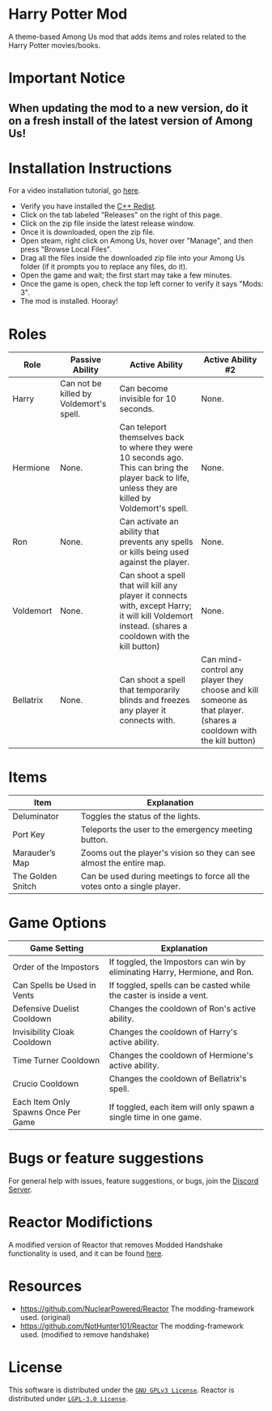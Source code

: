 # Harry Potter Mod
A theme-based Among Us mod that adds items and roles related to the Harry Potter movies/books.

# Important Notice

## When updating the mod to a new version, do it on a fresh install of the latest version of Among Us!

# Installation Instructions
For a video installation tutorial, go [here](https://www.youtube.com/watch?v=MN-prLtBrcQ).

- Verify you have installed the [C++ Redist](https://aka.ms/vs/16/release/vc_redist.x86.exe).
- Click on the tab labeled "Releases" on the right of this page.
- Click on the zip file inside the latest release window.
- Once it is downloaded, open the zip file.
- Open steam, right click on Among Us, hover over "Manage", and then press "Browse Local Files".
- Drag all the files inside the downloaded zip file into your Among Us folder (if it prompts you to replace any files, do it).
- Open the game and wait; the first start may take a few minutes.
- Once the game is open, check the top left corner to verify it says "Mods: 3".
- The mod is installed. Hooray!

# Roles

Role  | Passive Ability  |  Active Ability  |  Active Ability #2
------------- | ------------- | ------------- | -------------
Harry  |  Can not be killed by Voldemort's spell.  |  Can become invisible for 10 seconds.  | None.
Hermione  | None.  |  Can teleport themselves back to where they were 10 seconds ago. This can bring the player back to life, unless they are killed by Voldemort's spell.  |  None.
Ron  |  None.  | Can activate an ability that prevents any spells or kills being used against the player.  |  None.
Voldemort  |  None.  |  Can shoot a spell that will kill any player it connects with, except Harry; it will kill Voldemort instead. (shares a cooldown with the kill button)  |  None.
Bellatrix  |  None.  |  Can shoot a spell that temporarily blinds and freezes any player it connects with.  |  Can mind-control any player they choose and kill someone as that player. (shares a cooldown with the kill button)

# Items

Item  | Explanation
------------- | -------------
Deluminator  |  Toggles the status of the lights.
Port Key  | Teleports the user to the emergency meeting button.
Marauder’s Map  |  Zooms out the player's vision so they can see almost the entire map.
The Golden Snitch  |  Can be used during meetings to force all the votes onto a single player.

# Game Options

Game Setting  | Explanation
------------- | -------------
Order of the Impostors  | If toggled, the Impostors can win by eliminating Harry, Hermione, and Ron.
Can Spells be Used in Vents  | If toggled, spells can be casted while the caster is inside a vent.
Defensive Duelist Cooldown  |  Changes the cooldown of Ron's active ability.
Invisibility Cloak Cooldown  |  Changes the cooldown of Harry's active ability.
Time Turner Cooldown  |  Changes the cooldown of Hermione's active ability.
Crucio Cooldown  |  Changes the cooldown of Bellatrix's spell.
Each Item Only Spawns Once Per Game  |  If toggled, each item will only spawn a single time in one game.

# Bugs or feature suggestions
For general help with issues, feature suggestions, or bugs, join the [Discord Server](https://discord.gg/chGrxw8mJk).

# Reactor Modifictions
A modified version of Reactor that removes Modded Handshake functionality is used, and it can be found [here](https://github.com/NotHunter101/Reactor).
 
# Resources
- https://github.com/NuclearPowered/Reactor The modding-framework used. (original)
- https://github.com/NotHunter101/Reactor The modding-framework used. (modified to remove handshake)

# License
This software is distributed under the <a href="https://github.com/NotHunter101/ExtraRolesAmongUs/blob/main/LICENSE">`GNU GPLv3 License`</a>. Reactor is distributed under <a href="https://github.com/NuclearPowered/Reactor/blob/master/LICENSE">`LGPL-3.0 License`</a>.
